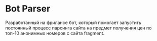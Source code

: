 # Bot Parser
Разработанный на фрилансе бот, который помогает запустить постоянный процесс парсинга сайта на предмет получения цен по топ-10 анонимных номеров с сайта fragment.
